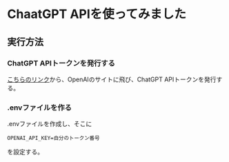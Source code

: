 # ChaatGPT APIを使ってみました
## 実行方法
### ChatGPT APIトークンを発行する
[こちらのリンク](https://platform.openai.com/docs/api-reference/introduction)から、OpenAIのサイトに飛び、ChatGPT APIトークンを発行する。
### .envファイルを作る
.envファイルを作成し、そこに
```
OPENAI_API_KEY=自分のトークン番号
```
を設定する。
